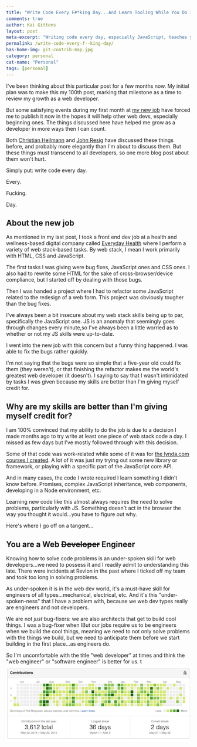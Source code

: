 ```yaml
---
title: "Write Code Every F#*king Day...And Learn Tooling While You Do It!"
comments: true
author: Kai Gittens
layout: post
meta-excerpt: "Writing code every day, especially JavaScript, teaches you to solve problems: the KEY skill-set needed to be a web developer."
permalink: /write-code-every-f--king-day/
has-home-img: git-contrib-map.jpg
category: personal
cat-name: "Personal"
tags: [personal]
---
```

I've been thinking about this particular post for a few months now. My initial plan was to make this my 100th post, marking that milestone as a time to review my growth as a web developer.

But some satisfying events during my first month at [my new job](/revlon/ "Read about kaidez leaving Revlon") have forced me to publish it now in the hopes it will help other web devs, especially beginning ones. The things discussed here have helped me grow as a developer in more ways then I can count.

Both [Christian Heilmann](http://christianheilmann.com/2013/05/10/justcode/ "Read '#JUSTCODE' by Christian Heilmann") and [John Resig](http://ejohn.org/blog/write-code-every-day/ "Read 'Write Code Every Day' by John Resig") have discussed these things before, and probably more elegantly than I'm about to discuss them. But these things must transcend to all developers, so one more blog post about them won't hurt.

Simply put: write code every day.

Every.

Fucking.

Day.

## About the new job
As mentioned in my last post, I took a front end dev job at a health and wellness-based digital company called [Everyday Health](http://www.everydayhealth.com/ "Visit Everyday Health") where I perform a variety of web stack-based tasks. By web stack, I mean I work primarily with HTML, CSS and JavaScript.

The first tasks I was giving were bug fixes, JavaScript ones and CSS ones. I also had to rewrite some HTML for the sake of cross-browser/device compliance, but I started off by dealing with those bugs. 

Then I was handed a project where I had to refactor some JavaScript related to the redesign of a web form. This project was obviously tougher than the bug fixes.

I've always been a bit insecure about my web stack skills being up to par, specifically the JavaScript one. JS is an anomaly that seemingly goes through changes every minute,so I've always been a little worried as to whether or not my JS skills were up-to-date.

I went into the new job with this concern but a funny thing happened. I was able to fix the bugs rather quickly.

I'm not saying that the bugs were so simple that a five-year old could fix them (they weren't), or that finishing the refactor makes me the world's greatest web developer (it doesn't). I saying to say that I wasn't intimidated by tasks I was given because my skills are better than I'm giving myself credit for.

## Why are my skills are better than I'm giving myself credit for?

I am 100% convinced that my ability to do the job is due to a decision I made months ago to try write at least one piece of web stack code a day. I missed as few days but I've mostly followed through with this decision.

Some of that code was work-related while some of it was for [the lynda.com courses I created](/lynda-kaidez/ "Read about the lynda.com courses I created"). A lot of it was just my trying out some new library or framework, or playing with a specific part of the JavaScript core API.

And in many cases, the code I wrote required I learn something I didn't know before. Promises, complex JavaScript inheritance, web components, developing in a Node environment, etc.

Learning new code like this almost always requires the need to solve problems, particularly with JS. Something doesn't act in the browser the way you thought it would...you have to figure out why.

Here's where I go off on a tangent...

## You are a Web ~~Developer~~ Engineer

Knowing how to solve code problems is an under-spoken skill for web developers...we need to possess it and I readily admit to understanding this late. There were incidents at Revlon in the past where I ticked off my team and took too long in solving problems.

As under-spoken it is in the web dev world, it's a must-have skill for engineers of all types...mechanical, electrical, etc.  And it's this "under-spoken-ness" that I have a problem with, because we web dev types really are engineers and not developers.

We are not _just_ bug-fixers: we are also architects that get to build cool things. I was a bug-fixer when IBut our jobs require us to be engineers when we build the cool things, meaning we need to not only solve problems with the things we build, but we need to anticipate them before we start building in the first place...as engineers do.

So I'm uncomfortable with the title "web developer" at times and think the "web engineer" or "software engineer" is better for us. t
<img src="/img/git-contrib-map.jpg" class="imgBorderMaxWidth" alt="kaidez GitHub Contribution Map" />